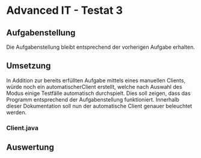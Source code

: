 # Advanced IT - Testat 3
## Aufgabenstellung
Die Aufgabenstellung bleibt entsprechend der vorherigen Aufgabe erhalten.

## Umsetzung
In Addition zur bereits erfüllten Aufgabe mittels eines manuellen Clients, würde noch ein automatischerClient erstellt, 
welche nach Auswahl des Modus einige Testfälle automatisch durchspielt. Dies soll zeigen, dass das Programm entsprechend
der Aufgabenstellung funktioniert. Innerhalb dieser Dokumentation soll nun der automatische Client genauer beleuchtet 
werden.

### Client.java


## Auswertung